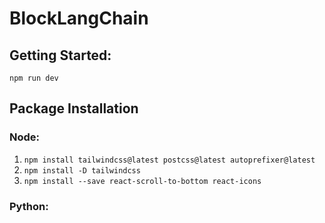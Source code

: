 # BlockLangChain

## Getting Started:

`npm run dev`

## Package Installation
### Node:

1. `npm install tailwindcss@latest postcss@latest autoprefixer@latest`
2. `npm install -D tailwindcss`
2. `npm install --save react-scroll-to-bottom react-icons`


### Python:


